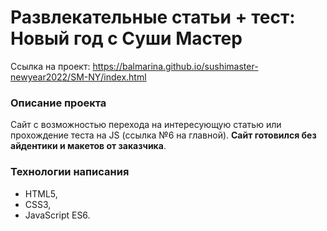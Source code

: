 # Развлекательные статьи + тест: Новый год с Суши Мастер

Ссылка на проект: https://balmarina.github.io/sushimaster-newyear2022/SM-NY/index.html

### Описание проекта
Сайт с возможностью перехода на интересующую статью или прохождение теста на JS (ссылка №6 на главной). **Сайт готовился без айдентики и макетов от заказчика**.

### Технологии написания
* HTML5,
* CSS3,
* JavaScript ES6.
